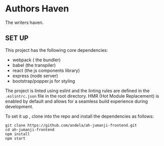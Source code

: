 # Authors Haven
The writers haven.

## SET UP


This project has the following core dependencies:
- webpack ( the bundler)
- babel (the transpiler)
- react (the js components library)
- express (node server)
- bootstrap/popper.js for styling

The project is linted using eslint and the linting rules are defined in
the `.eslintrc.json` file in the root directory. HMR (Hot Module Replacement)
is enabled by default and allows for a seamless build experience during development.

To set it up , clone into the repo and install the dependencies as follows:
```
git clone https://github.com/andela/ah-jumanji-frontend.git
cd ah-jumanji-frontend
npm install
npm start
```
